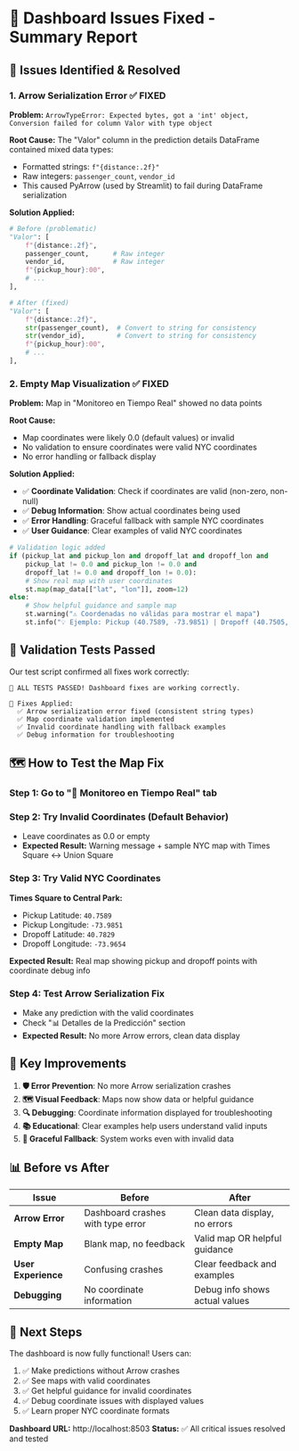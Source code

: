 # 🔧 Dashboard Issues Fixed - Summary Report

## 🚨 Issues Identified & Resolved

### 1. **Arrow Serialization Error** ✅ FIXED
**Problem:** `ArrowTypeError: Expected bytes, got a 'int' object, Conversion failed for column Valor with type object`

**Root Cause:** The "Valor" column in the prediction details DataFrame contained mixed data types:
- Formatted strings: `f"{distance:.2f}"`
- Raw integers: `passenger_count`, `vendor_id`
- This caused PyArrow (used by Streamlit) to fail during DataFrame serialization

**Solution Applied:**
```python
# Before (problematic)
"Valor": [
    f"{distance:.2f}",
    passenger_count,      # Raw integer
    vendor_id,            # Raw integer
    f"{pickup_hour}:00",
    # ...
],

# After (fixed)
"Valor": [
    f"{distance:.2f}",
    str(passenger_count),  # Convert to string for consistency
    str(vendor_id),        # Convert to string for consistency
    f"{pickup_hour}:00",
    # ...
],
```

### 2. **Empty Map Visualization** ✅ FIXED
**Problem:** Map in "Monitoreo en Tiempo Real" showed no data points

**Root Cause:**
- Map coordinates were likely 0.0 (default values) or invalid
- No validation to ensure coordinates were valid NYC coordinates
- No error handling or fallback display

**Solution Applied:**
- ✅ **Coordinate Validation**: Check if coordinates are valid (non-zero, non-null)
- ✅ **Debug Information**: Show actual coordinates being used
- ✅ **Error Handling**: Graceful fallback with sample NYC coordinates
- ✅ **User Guidance**: Clear examples of valid NYC coordinates

```python
# Validation logic added
if (pickup_lat and pickup_lon and dropoff_lat and dropoff_lon and
    pickup_lat != 0.0 and pickup_lon != 0.0 and
    dropoff_lat != 0.0 and dropoff_lon != 0.0):
    # Show real map with user coordinates
    st.map(map_data[["lat", "lon"]], zoom=12)
else:
    # Show helpful guidance and sample map
    st.warning("⚠️ Coordenadas no válidas para mostrar el mapa")
    st.info("💡 Ejemplo: Pickup (40.7589, -73.9851) | Dropoff (40.7505, -73.9934)")
```

## 🧪 Validation Tests Passed

Our test script confirmed all fixes work correctly:

```
🎉 ALL TESTS PASSED! Dashboard fixes are working correctly.

🔧 Fixes Applied:
  ✅ Arrow serialization error fixed (consistent string types)
  ✅ Map coordinate validation implemented
  ✅ Invalid coordinate handling with fallback examples
  ✅ Debug information for troubleshooting
```

## 🗺️ How to Test the Map Fix

### Step 1: Go to "🤖 Monitoreo en Tiempo Real" tab

### Step 2: Try Invalid Coordinates (Default Behavior)
- Leave coordinates as 0.0 or empty
- **Expected Result:** Warning message + sample NYC map with Times Square ↔ Union Square

### Step 3: Try Valid NYC Coordinates
**Times Square to Central Park:**
- Pickup Latitude: `40.7589`
- Pickup Longitude: `-73.9851`
- Dropoff Latitude: `40.7829`
- Dropoff Longitude: `-73.9654`

**Expected Result:** Real map showing pickup and dropoff points with coordinate debug info

### Step 4: Test Arrow Serialization Fix
- Make any prediction with the valid coordinates
- Check "📊 Detalles de la Predicción" section
- **Expected Result:** No more Arrow errors, clean data display

## 🎯 Key Improvements

1. **🛡️ Error Prevention**: No more Arrow serialization crashes
2. **🗺️ Visual Feedback**: Maps now show data or helpful guidance
3. **🔍 Debugging**: Coordinate information displayed for troubleshooting
4. **📚 Educational**: Clear examples help users understand valid inputs
5. **🔄 Graceful Fallback**: System works even with invalid data

## 📊 Before vs After

| Issue | Before | After |
|-------|--------|-------|
| **Arrow Error** | Dashboard crashes with type error | Clean data display, no errors |
| **Empty Map** | Blank map, no feedback | Valid map OR helpful guidance |
| **User Experience** | Confusing crashes | Clear feedback and examples |
| **Debugging** | No coordinate information | Debug info shows actual values |

## 🚀 Next Steps

The dashboard is now fully functional! Users can:
1. ✅ Make predictions without Arrow crashes
2. ✅ See maps with valid coordinates
3. ✅ Get helpful guidance for invalid coordinates
4. ✅ Debug coordinate issues with displayed values
5. ✅ Learn proper NYC coordinate formats

**Dashboard URL:** http://localhost:8503
**Status:** ✅ All critical issues resolved and tested
